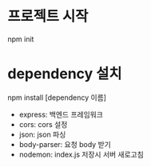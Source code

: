 # 프로젝트 시작
npm init

# dependency 설치
npm install [dependency 이름]
- express: 백엔드 프레임워크
- cors: cors 설정
- json: json 파싱
- body-parser: 요청 body 받기
- nodemon: index.js 저장시 서버 새로고침
